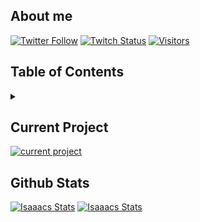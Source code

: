 ## About me
[
![Twitter Follow](https://img.shields.io/twitter/follow/Isaaac0001?color=09f&label=%40Isaaac&style=flat-square)](https://twitter.com/Isaaac0001)
[![Twitch Status](https://img.shields.io/twitch/status/isaaacgg?style=flat-square)](https://twitch.tv/isaaacgg)
[![Visitors](https://komarev.com/ghpvc/?username=isaaacqinh&color=blue&style=flat-square)](https://github.com/isaaacqinh)

## Table of Contents
<details>
  <summary>  </summary>
  <p>
    #### About me
    #### Current Project
    #### Guthub Stats
  </p>
</details>

## Current Project
[![current project](https://github-readme-stats.vercel.app/api/pin/?username=isaaacqinh&repo=bug-free-palm-tree&theme=tokyonight)](https://github.com/isaaacqinh/bug-free-palm-tree)

## Github Stats
[![Isaaacs Stats](https://github-readme-stats.vercel.app/api?username=isaaacqinh&show_icons=true&theme=tokyonight)](https://github.com/isaaacqinh)
[![Isaaacs Stats](https://github-readme-stats.vercel.app/api/top-langs/?username=isaaacqinh&layout=compact&hide=html&theme=tokyonight)](https://github.com/isaaacqinh)
